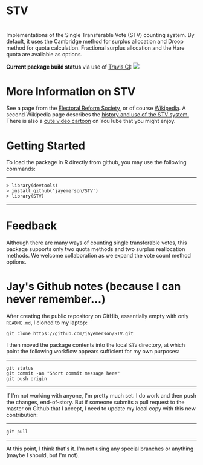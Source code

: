 # STV
#
Implementations of the Single Transferable Vote (STV) counting 
system. By default, it uses the Cambridge method for surplus allocation
and Droop method for quota calculation.  Fractional surplus allocation
and the Hare quota are available as options.

<b>Current package build status</b> via use of
[Travis CI](https://travis-ci.org/jayemerson/STV):
<a href="https://travis-ci.org/jayemerson/STV"><img src="https://travis-ci.org/jayemerson/STV.svg?branch=master"></a>

# More Information on STV

See a page from the <a href="https://www.electoral-reform.org.uk/voting-systems/types-of-voting-system/single-transferable-vote/">Electoral Reform Society</a>, or
of course <a href="https://en.wikipedia.org/wiki/Single_transferable_vote">Wikipedia</a>.
A second Wikipedia page describes the 
<a href="https://en.wikipedia.org/wiki/History_and_use_of_the_single_transferable_vote">history
and use of the STV system.</a>
There is also a <a href="https://www.youtube.com/watch?v=l8XOZJkozfI">cute video
cartoon</a> on YouTube that you might enjoy.

# Getting Started

To load the package in R directly from github, you may use the following commands:

---
    > library(devtools)
    > install_github('jayemerson/STV')
    > library(STV)
---

# Feedback

Although there are many ways of counting single transferable votes, this package supports only two quota methods and two surplus reallocation methods. We welcome collaboration as we expand the vote count method options.

# Jay's Github notes (because I can never remember...)

After creating the public repository on GitHib, essentially empty
with only `README.md`, I cloned to my laptop:

    git clone https://github.com/jayemerson/STV.git
    
I then moved the package contents into the local `STV` directory,
at which point the following workflow appears sufficient for my own
purposes:

---
    git status
    git commit -am "Short commit message here"
    git push origin
---

If I'm not working with anyone, I'm pretty much set.  I do work and then
push the changes, end-of-story.  But if someone submits a pull request
to the master on Github that I accept, I need to update my local copy
with this new contribution:

---
    git pull
---

At this point, I think that's it.  I'm not using any special branches
or anything (maybe I should, but I'm not).
